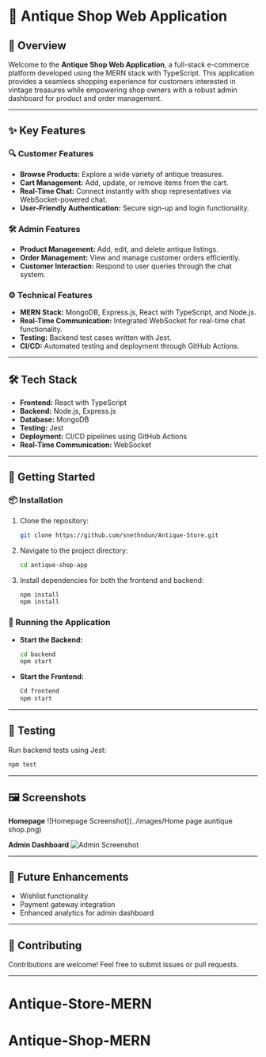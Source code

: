 # 🏺 Antique Shop Web Application

## 📖 Overview
Welcome to the **Antique Shop Web Application**, a full-stack e-commerce platform developed using the MERN stack with TypeScript. This application provides a seamless shopping experience for customers interested in vintage treasures while empowering shop owners with a robust admin dashboard for product and order management.

---

## ✨ Key Features

### 🔍 Customer Features
- **Browse Products:** Explore a wide variety of antique treasures.
- **Cart Management:** Add, update, or remove items from the cart.
- **Real-Time Chat:** Connect instantly with shop representatives via WebSocket-powered chat.
- **User-Friendly Authentication:** Secure sign-up and login functionality.

### 🛠️ Admin Features
- **Product Management:** Add, edit, and delete antique listings.
- **Order Management:** View and manage customer orders efficiently.
- **Customer Interaction:** Respond to user queries through the chat system.

### ⚙️ Technical Features
- **MERN Stack:** MongoDB, Express.js, React with TypeScript, and Node.js.
- **Real-Time Communication:** Integrated WebSocket for real-time chat functionality.
- **Testing:** Backend test cases written with Jest.
- **CI/CD:** Automated testing and deployment through GitHub Actions.

---

## 🛠️ Tech Stack

- **Frontend:** React with TypeScript
- **Backend:** Node.js, Express.js
- **Database:** MongoDB
- **Testing:** Jest
- **Deployment:** CI/CD pipelines using GitHub Actions
- **Real-Time Communication:** WebSocket

---

## 🚀 Getting Started

### 📦 Installation
1. Clone the repository:
   ```bash
   git clone https://github.com/snethndun/Antique-Store.git
   ```
2. Navigate to the project directory:
   ```bash
   cd antique-shop-app
   ```
3. Install dependencies for both the frontend and backend:
   ```bash
   npm install
   npm install
   ```

### 🏃 Running the Application
- **Start the Backend:**
   ```bash
   cd backend
   npm start
   ```
- **Start the Frontend:**
   ```bash
   Cd frontend
   npm start
   ```

---

## 🧪 Testing
Run backend tests using Jest:
```bash
npm test
```

---

## 🖼️ Screenshots

**Homepage**
![Homepage Screenshot](../images/Home page auntique shop.png)

**Admin Dashboard**
![Admin Screenshot](../Antique%20Store/imges/Admin%20dash.png)

---

## 🚧 Future Enhancements
- Wishlist functionality
- Payment gateway integration
- Enhanced analytics for admin dashboard

---

## 🤝 Contributing
Contributions are welcome! Feel free to submit issues or pull requests.

---


# Antique-Store-MERN
# Antique-Shop-MERN
